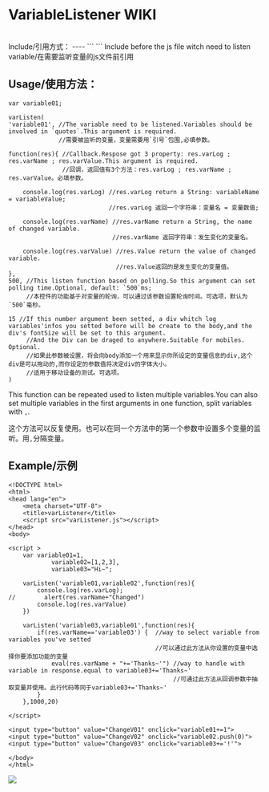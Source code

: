 VariableListener WIKI
=====
<br>
Include/引用方式：
----
```
<script src="your direct/varListener.min.js"></script>
```
Include before the js file witch need to listen variable/在需要监听变量的js文件前引用<br>

Usage/使用方法：
----
```
var variable01;

varListen(
'variable01', //The variable need to be listened.Variables should be involved in `quotes`.This argument is required.
              //需要被监听的变量，变量需要用`引号`包围,必填参数。
             
function(res){ //Callback.Respose got 3 property: res.varLog ; res.varName ; res.varValue.This argument is required.
               //回调，返回值有3个方法：res.varLog ; res.varName ; res.varValue。必填参数。
              
    console.log(res.varLog) //res.varLog return a String: variableName = variableValue;
                            //res.varLog 返回一个字符串：变量名 = 变量数值;
                           
    console.log(res.varName) //res.varName return a String, the name of changed variable.
                             //res.varName 返回字符串：发生变化的变量名。
                            
    console.log(res.varValue) //res.Value return the value of changed variable.
                              //res.Value返回的是发生变化的变量值。
},
500, //This listen function based on polling.So this argument can set polling time.Optional, default: `500`ms;
     //本控件的功能基于对变量的轮询，可以通过该参数设置轮询时间。可选项，默认为`500`毫秒。
    
15 //If this number argument been setted, a div whitch log variables'infos you setted before will be create to the body,and the div's fontSize will be set to this argument.
     //And the Div can be draged to anywhere.Suitable for mobiles. Optional.
     //如果此参数被设置，将会向body添加一个用来显示你所设定的变量信息的div,这个div是可以拖动的,而你设定的参数值将决定div的字体大小。
     //适用于移动设备的测试。可选项。
)
```
This function can be repeated used to listen multiple variables.You can also set multiple variables in the first arguments in one function,
split variables with `,`.

这个方法可以反复使用。也可以在同一个方法中的第一个参数中设置多个变量的监听。用`,`分隔变量。

Example/示例
---

```
<!DOCTYPE html>
<html>
<head lang="en">
    <meta charset="UTF-8">
    <title>varListener</title>
    <script src="varListener.js"></script>
</head>
<body>

<script >
    var variable01=1,
            variable02=[1,2,3],
            variable03="Hi~";

    varListen('variable01,variable02',function(res){
        console.log(res.varLog);
//        alert(res.varName+"Changed")
        console.log(res.varValue)
    })

    varListen('variable03,variable01',function(res){
        if(res.varName=='variable03') {  //way to select variable from variables you've setted
                                         //可以通过此方法从你设置的变量中选择你要添加功能的变量
            eval(res.varName + "+='Thanks~'") //way to handle with variable in response.equal to variable03+='Thanks~'
                                              //可通过此方法从回调参数中抽取变量并使用。此行代码等同于variable03+='Thanks~'
        }
    },1000,20)

</script>

<input type="button" value="ChangeV01" onclick="variable01+=1">
<input type="button" value="ChangeV02" onclick="variable02.push(0)">
<input type="button" value="ChangeV03" onclick="variable03+='!'">

</body>
</html>
```
![](http://file.digitaling.com/eImg/image/20150318/20150318014534_57142.png)

